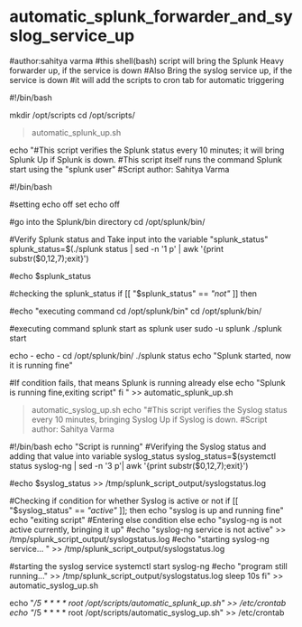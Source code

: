 # automatic_splunk_forwarder_and_syslog_service_up
#author:sahitya varma
#this shell(bash) script will bring the Splunk Heavy forwarder up, if the service is down
#Also Bring the syslog service up, if the service is down
#it will add the scripts to cron tab for automatic triggering

#!/bin/bash

mkdir /opt/scripts
cd /opt/scripts/
> automatic_splunk_up.sh

echo "#This script verifies the Splunk status every 10 minutes; it will bring Splunk Up if Splunk is down.
#This script itself runs the command Splunk start using the "splunk user"
#Script author: Sahitya Varma

#!/bin/bash


#setting echo off
set echo off


#go into the Splunk/bin directory
cd /opt/splunk/bin/

#Verify Splunk status and Take input into the variable "splunk_status"
splunk_status=$(./splunk status | sed -n '1 p' | awk '{print substr($0,12,7);exit}')

#echo $splunk_status

#checking the splunk_status
if [[ "$splunk_status" == *"not"* ]]
then

#echo "executing command cd /opt/splunk/bin"
cd /opt/splunk/bin/

#executing command splunk start as splunk user
sudo -u splunk ./splunk start

echo -
echo -
cd /opt/splunk/bin/
./splunk status
echo "Splunk started, now it is running fine"

#If condition fails, that means Splunk is running already
else
echo "Splunk is running fine,exiting script"
fi
" >> automatic_splunk_up.sh


> automatic_syslog_up.sh
echo "#This script verifies the Syslog status every 10 minutes, bringing Syslog Up if Syslog is down.
#Script author: Sahitya Varma

#!/bin/bash
echo "Script is running"
#Verifying the Syslog status and adding that value into variable syslog_status
syslog_status=$(systemctl status syslog-ng  | sed -n '3 p'| awk '{print substr($0,12,7);exit}')

#echo $syslog_status >> /tmp/splunk_script_output/syslogstatus.log

#Checking if condition for whether Syslog is active or not
if [[ "$syslog_status" == *"active"* ]]; then
echo "syslog is up and running fine"
echo "exiting script"
#Entering else condition
else
echo "syslog-ng is not active currently, bringing it up"
#echo "syslog-ng service is not active" >> /tmp/splunk_script_output/syslogstatus.log
#echo "starting syslog-ng service... " >> /tmp/splunk_script_output/syslogstatus.log

#starting the syslog service
systemctl start syslog-ng
#echo "program still running..." >> /tmp/splunk_script_output/syslogstatus.log
sleep 10s
fi" >> automatic_syslog_up.sh





echo "*/5 * * * * root /opt/scripts/automatic_splunk_up.sh" >> /etc/crontab
echo "*/5 * * * * root /opt/scripts/automatic_syslog_up.sh" >> /etc/crontab
